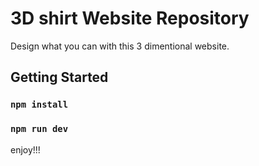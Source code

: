 # 3D shirt Website Repository

Design what you can with this 3 dimentional website.

## Getting Started

### `npm install`

### `npm run dev`

enjoy!!!
